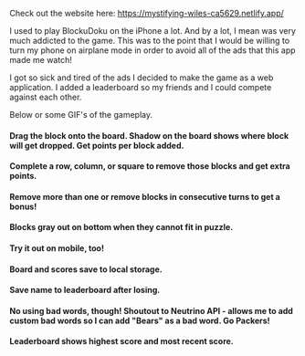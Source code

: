 Check out the website here: https://mystifying-wiles-ca5629.netlify.app/

I used to play BlockuDoku on the iPhone a lot. And by a lot, I mean was very much addicted to the game. This was to the point that I would be willing to turn my phone on airplane mode in order to avoid all of the ads that this app made me watch!

I got so sick and tired of the ads I decided to make the game as a web application. I added a leaderboard so my friends and I could compete against each other. 

Below or some GIF's of the gameplay. 

#### Drag the block onto the board. Shadow on the board shows where block will get dropped. Get points per block added. 


#### Complete a row, column, or square to remove those blocks and get extra points. 


#### Remove more than one or remove blocks in consecutive turns to get a bonus!


#### Blocks gray out on bottom when they cannot fit in puzzle. 


#### Try it out on mobile, too!


#### Board and scores save to local storage. 


#### Save name to leaderboard after losing. 


#### No using bad words, though! Shoutout to Neutrino API - allows me to add custom bad words so I can add "Bears" as a bad word. Go Packers!


#### Leaderboard shows highest score and most recent score. 